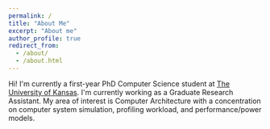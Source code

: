 ```yaml
---
permalink: /
title: "About Me"
excerpt: "About me"
author_profile: true
redirect_from: 
  - /about/
  - /about.html
---
```


Hi! I'm currently a first-year PhD Computer Science student at [The University of Kansas][KU]. I'm currently working as a Graduate Research Assistant. My area of interest is Computer Architecture with a concentration on computer system simulation, profiling workload, and performance/power models.

[KU]: "https://ku.edu/"
